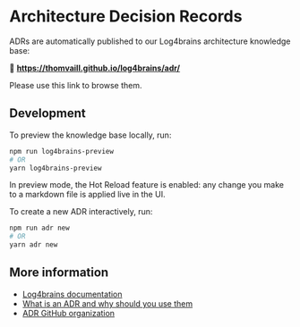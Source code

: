 # Architecture Decision Records

ADRs are automatically published to our Log4brains architecture knowledge base:

🔗 **<https://thomvaill.github.io/log4brains/adr/>**

Please use this link to browse them.

## Development

To preview the knowledge base locally, run:

```bash
npm run log4brains-preview
# OR
yarn log4brains-preview
```

In preview mode, the Hot Reload feature is enabled: any change you make to a markdown file is applied live in the UI.

To create a new ADR interactively, run:

```bash
npm run adr new
# OR
yarn adr new
```

## More information

- [Log4brains documentation](https://github.com/thomvaill/log4brains/tree/master#readme)
- [What is an ADR and why should you use them](https://github.com/thomvaill/log4brains/tree/master#-what-is-an-adr-and-why-should-you-use-them)
- [ADR GitHub organization](https://adr.github.io/)
